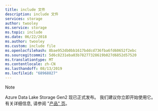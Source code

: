 ```yaml
---
title: include 文件
description: include 文件
services: storage
author: twooley
ms.service: storage
ms.topic: include
ms.date: 06/22/2018
ms.author: twooley
ms.custom: include file
ms.openlocfilehash: 8bae952db0bb1617bddcd736fba6fd60652f2ebc
ms.sourcegitcommit: 5d6c8231eba03b78277328619b027d6852d57520
ms.translationtype: MT
ms.contentlocale: zh-CN
ms.lasthandoff: 08/13/2019
ms.locfileid: "68968827"
---
```

> [!NOTE]
> Azure Data Lake Storage Gen2 现已正式发布。 我们建议你立即开始使用它。 有关详细信息, 请参阅 "[产品" 页](https://aka.ms/adlsgen2-product)。
> 


